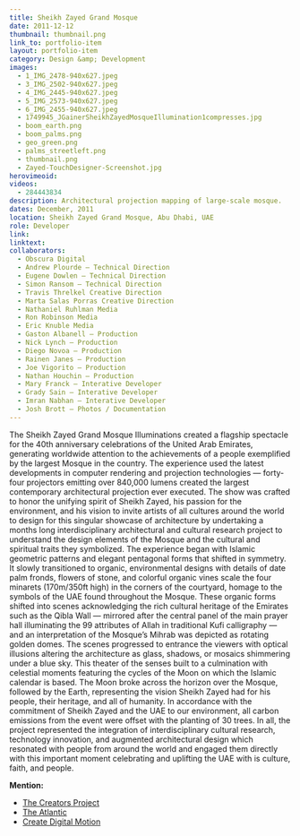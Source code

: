 ```yaml
---
title: Sheikh Zayed Grand Mosque 
date: 2011-12-12
thumbnail: thumbnail.png
link_to: portfolio-item
layout: portfolio-item
category: Design &amp; Development
images:
  - 1_IMG_2478-940x627.jpeg
  - 3_IMG_2502-940x627.jpeg
  - 4_IMG_2445-940x627.jpeg
  - 5_IMG_2573-940x627.jpeg
  - 6_IMG_2455-940x627.jpeg
  - 1749945_JGainerSheikhZayedMosqueIllumination1compresses.jpg
  - boom_earth.png
  - boom_palms.png
  - geo_green.png
  - palms_streetleft.png
  - thumbnail.png
  - Zayed-TouchDesigner-Screenshot.jpg
herovimeoid:
videos:
  - 284443834
description: Architectural projection mapping of large-scale mosque.
dates: December, 2011
location: Sheikh Zayed Grand Mosque, Abu Dhabi, UAE
role: Developer
link:
linktext:
collaborators:
  - Obscura Digital
  - Andrew Plourde – Technical Direction 
  - Eugene Dowlen – Technical Direction
  - Simon Ransom – Technical Direction
  - Travis Threlkel Creative Direction
  - Marta Salas Porras Creative Direction
  - Nathaniel Ruhlman Media
  - Ron Robinson Media
  - Eric Knuble Media
  - Gaston Albanell – Production
  - Nick Lynch – Production
  - Diego Novoa – Production
  - Rainen Janes – Production
  - Joe Vigorito – Production
  - Nathan Houchin – Production
  - Mary Franck – Interative Developer
  - Grady Sain – Interative Developer
  - Imran Nabhan – Interative Developer
  - Josh Brott – Photos / Documentation
---
```

The Sheikh Zayed Grand Mosque Illuminations created a flagship spectacle for the 40th anniversary celebrations of the United Arab Emirates, generating worldwide attention to the achievements of a people exemplified by the largest Mosque in the country. The experience used the latest developments in computer rendering and projection technologies — forty-four projectors emitting over 840,000 lumens created the largest contemporary architectural projection ever executed. The show was crafted to honor the unifying spirit of Sheikh Zayed, his passion for the environment, and his vision to invite artists of all cultures around the world to design for this singular showcase of architecture by undertaking a months long interdisciplinary architectural and cultural research project to understand the design elements of the Mosque and the cultural and spiritual traits they symbolized. The experience began with Islamic geometric patterns and elegant pentagonal forms that shifted in symmetry. It slowly transitioned to organic, environmental designs with details of date palm fronds, flowers of stone, and colorful organic vines scale the four minarets (170m/350ft high) in the corners of the courtyard, homage to the symbols of the UAE found throughout the Mosque. These organic forms shifted into scenes acknowledging the rich cultural heritage of the Emirates such as the Qibla Wall — mirrored after the central panel of the main prayer hall illuminating the 99 attributes of Allah in traditional Kufi calligraphy — and an interpretation of the Mosque’s Mihrab was depicted as rotating golden domes. The scenes progressed to entrance the viewers with optical illusions altering the architecture as glass, shadows, or mosaics shimmering under a blue sky. This theater of the senses built to a culmination with celestial moments featuring the cycles of the Moon on which the Islamic calendar is based. The Moon broke across the horizon over the Mosque, followed by the Earth, representing the vision Sheikh Zayed had for his people, their heritage, and all of humanity. In accordance with the commitment of Sheikh Zayed and the UAE to our environment, all carbon emissions from the event were offset with the planting of 30 trees. In all, the project represented the integration of interdisciplinary cultural research, technology innovation, and augmented architectural design which resonated with people from around the world and engaged them directly with this important moment celebrating and uplifting the UAE with is culture, faith, and people. 

**Mention:**

  * [The Creators Project](http://thecreatorsproject.vice.com/blog/majestic-islamic-architecture-transformed-by-colossal-projection-mapping-feat)
  * [The Atlantic](http://www.theatlantic.com/video/archive/2011/12/stunning-projection-mapping-on-the-sheikh-zayed-grand-mosque/250465/)
  * [Create Digital Motion](http://createdigitalmotion.com/2012/01/united-arab-emirates-architecture-brought-to-life-with-light-behind-the-scenes-details/)
  